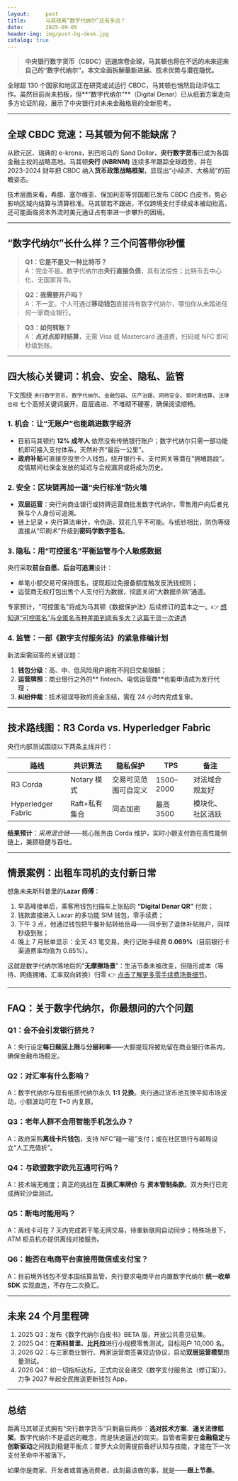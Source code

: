 ```yaml
---
layout:     post
title:      马其顿离“数字代纳尔”还有多远？
date:       2025-09-05
header-img: img/post-bg-desk.jpg
catalog: true
---
```


> **中央银行数字货币（CBDC）迅速席卷全球，马其顿也将在不远的未来迎来自己的“数字代纳尔”。本文全面拆解最新进展、技术优势与潜在隐忧。**

全球超 130 个国家和地区正在研究或试运行 CBDC，马其顿也悄然启动评估工作。虽然目前尚未拍板，但**“数字代纳尔”**（Digital Denar）已从纸面方案走向多方论证阶段，展示了中央银行对未来金融格局的全新思考。

---

## 全球 CBDC 竞速：马其顿为何不能缺席？

从欧元区、瑞典的 e-krona，到巴哈马的 Sand Dollar，**央行数字货币**已成为各国金融主权的战略高地。马其顿**央行 (NBRNM)** 连续多年跟踪全球趋势，并在 2023-2024 财年把 CBDC 纳入**货币政策战略框架**，显现出“小经济、大格局”的前瞻姿态。

技术层面来看，希腊、塞尔维亚、保加利亚等邻国都已发布 CBDC 白皮书，势必影响区域内结算与清算标准。马其顿若不跟进，不仅跨境支付手续成本被动抬高，还可能面临资本外流时美元通证占有率进一步攀升的困境。

---

## “数字代纳尔”长什么样？三个问答带你秒懂

> **Q1：它是不是又一种比特币？**  
> A：完全不是。数字代纳尔由**央行直接负债**，具有法偿性；比特币去中心化、无国家背书。

> **Q2：我需要开户吗？**  
> A：不一定。个人可通过**移动钱包**直接持有数字代纳尔，哪怕你从未踏进任何一家商业银行。

> **Q3：如何转账？**  
> A：**点对点即时结算**，无需 Visa 或 Mastercard 通道费，扫码或 NFC 即可秒级到账。

---

## 四大核心关键词：机会、安全、隐私、监管

下文围绕 `央行数字货币`、`数字代纳尔`、`金融包容`、`灰产治理`、`网络安全`、`即时清结算`、`法律合规` 七个高频关键词展开，层层递进、不堆砌不硬塞，确保阅读顺畅。

### 1. 机会：让“无账户”也能跳进数字经济

* 目前马其顿约 **12% 成年人** 依然没有传统银行账户；数字代纳尔只需一部功能机即可接入支付体系，天然补齐“最后一公里”。  
* **政府补贴**可直接空投至个人钱包，绕开银行卡、支付网关等潜在“拥堵路段”。疫情期间社保金发放的延迟与合规漏洞或将成为历史。

### 2. 安全：区块链再加一道“央行标准”防火墙

* **双层运营**：央行向商业银行或持牌运营商批发数字代纳尔，零售用户向后者兑换与个人身份可追溯。  
* 链上记录 + 央行算法审计，令伪造、双花几乎不可能。与纸钞相比，防伪等级直接从“印刷术”升级到**密码学数字签名**。

### 3. 隐私：用“可控匿名”平衡监管与个人敏感数据

央行采取**前台自愿、后台可追溯**设计：  
* 单笔小额交易可保持匿名，提现超过免报备额度触发反洗钱规则；  
* 运营商无权打包出售个人支付行为数据，彻底关闭“大数据杀熟”通道。

专家预计，“可控匿名”将成为马其顿《数据保护法》后续修订的蓝本之一。👉 [想知道“可控匿名”与全匿名币种差距到底有多大？这篇干货一次讲透](https://okxdog.com/)

### 4. 监管：一部《数字支付服务法》的紧急修编计划

新法案需回答的关键议题：  
1. **钱包分级**：高、中、低风险用户拥有不同日交易限额；  
2. **运营牌照**：商业银行之外的** fintech、电信运营商**也能申请成为发行代理；  
3. **纠纷仲裁**：技术错误导致的资金冻结，需在 24 小时内完成复审。

---

## 技术路线图：R3 Corda vs. Hyperledger Fabric

央行内部测试围绕以下两条主线并行：

| 路线 | 共识算法 | 隐私保护 | TPS | 备注 |
|---|---|---|---|---|
| R3 Corda | Notary 模式 | 交易可见范围可自定义 | 1500–2000 | 对法域合规友好 |
| Hyperledger Fabric | Raft+私有集合 | 同态加密 | 最高 3500 | 模块化、社区活跃 |

**结果预计**：*采用混合链*——核心账务由 Corda 维护，实时小额支付跑在高性能侧链上，兼顾稳健与吞吐。

---

## 情景案例：出租车司机的支付新日常

想象未来斯科普里的**Lazar 师傅**：

1. 早高峰接单后，乘客用钱包扫描车上张贴的 **“Digital Denar QR”** 付款；  
2. 钱款直接进入 Lazar 的多功能 SIM 钱包，零手续费；  
3. 下午 3 点，他通过钱包把午餐补贴转给岳母——同步到了退休补贴账户，同样秒级到账；  
4. 晚上 7 月账单显示：全天 43 笔交易，央行记账手续费 **0.069%**（目前银行卡渠道费率均值为 0.85%）。

这就是数字代纳尔落地后的“**无摩擦场景**”：生活节奏未被改变，但隐形成本（等待、网络拥堵、汇率双向转换）归零 👉 [点击了解更多零手续费场景细节](https://okxdog.com/)。

---

## FAQ：关于数字代纳尔，你最想问的六个问题

### Q1：会不会引发银行挤兑？
A：央行设定**每日赎回上限**与**分层利率**——大额提现将被劝留在商业银行体系内，确保金融市场稳定。

### Q2：对汇率有什么影响？
A：数字代纳尔与现有纸质代纳尔永久 **1:1 兑换**。央行通过货币池互换平抑市场波动，小额波动可在 T+0 内复原。

### Q3：老年人群不会用智能手机怎么办？
A：政府采购**离线卡片钱包**，支持 NFC“碰一碰”支付；或在社区银行与邮局设立“人工充值折”。

### Q4：与欧盟数字欧元互通可行吗？
A：技术端无难度；真正的挑战在 **互换汇率牌价** 与 **资本管制条款**。双方央行已完成两轮沙盘测试。

### Q5：断电时能用吗？
A：离线卡可在 7 天内完成若干笔无网交易，待重新联网自动同步；特殊场景下，ATM 柜员机亦提供离线对接服务。

### Q6：能否在电商平台直接用微信或支付宝？
A：目前境外钱包不受本国结算监管，央行要求电商平台内置数字代纳尔 **统一收单 SDK** 实现直连，不存在二次换汇。

---

## 未来 24 个月里程碑

1. 2025 Q3：发布《数字代纳尔白皮书》BETA 版，开放公共意见征集。  
2. 2025 Q4：在**斯科普里、比托拉**进行小规模零售测试，目标用户 10,000 名。  
3. 2026 Q2：与三家商业银行、两家运营商签署双边协议，启动**双层运营模型**跑量测试。  
4. 2026 Q4：如一切指标达标，正式向议会递交《数字支付服务法（修订案）》，力争 2027 年起全民推送更新钱包 App。

---

## 总结

距离马其顿正式拥有“央行数字货币”只剩最后两步：**选对技术方案**、**通关法律框架**。数字代纳尔不是遥远的概念，而是快速逼近的现实。监管者需要在**金融稳定**与**创新驱动**之间找到稳健平衡点；普罗大众则需提前备好认知与技能，才能在下一次支付革命中不被落下。

如果你是商家、开发者或普通消费者，此刻最该做的事，就是——**跟上节奏**。